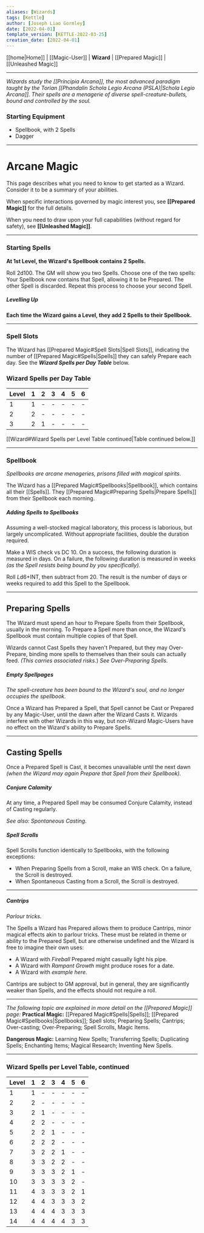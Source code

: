 ```yaml
---
aliases: [Wizards]
tags: [Kettle]
author: [Joseph Liao Gormley]
date: [2022-04-01]
template_version: [KETTLE-2022-03-25]
creation_date: [2022-04-01]
---
```

[[home|Home]] | [[Magic-User]] | **Wizard** | [[Prepared Magic]] | [[Unleashed Magic]]
___
*Wizards study the [[Principia Arcana]], the most advanced paradigm taught by the Torian [[Phandalin Schola Legio Arcana (PSLA)|Schola Legio Arcana]]. Their spells are a menagerie of diverse spell-creature-bullets, bound and controlled by the soul.*

### Starting Equipment
- Spellbook, with 2 Spells
- Dagger
___
# Arcane Magic
This page describes what you need to know to get started as a Wizard. Consider it to be a summary of your abilities.

When specific interactions governed by magic interest you, see **[[Prepared Magic]]** for the full details.

When you need to draw upon your full capabilities (without regard for safety), see **[[Unleashed Magic]]**.

___
### Starting Spells
**At 1st Level, the Wizard's Spellbook contains 2 Spells.**

Roll 2d100. The GM will show you two Spells. Choose one of the two spells: Your Spellbook now contains that Spell, allowing it to be Prepared. The other Spell is discarded. Repeat this process to choose your second Spell.

##### Levelling Up
**Each time the Wizard gains a Level, they add 2 Spells to their Spellbook.**
___
### Spell Slots
<!-- *How many spell-creatures can you feed with your soul-energy?*-->
The Wizard has [[Prepared Magic#Spell Slots|Spell Slots]], indicating the number of [[Prepared Magic#Spells|Spells]] they can safely Prepare each day. See the ***Wizard Spells per Day Table*** below.

### Wizard Spells per Day Table

| Level | 1   | 2   | 3   | 4   | 5   | 6   |
| ----- | --- | --- | --- | --- | --- | --- |
| 1     | 1   | -   | -   | -   | -   | -   |
| 2     | 2   | -   | -   | -   | -   | -   |
| 3     | 2   | 1   | -   | -   | -   | -   |

[[Wizard#Wizard Spells per Level Table continued|Table continued below.]]

___
### Spellbook
*Spellbooks are arcane menageries, prisons filled with magical spirits.*

The Wizard has a [[Prepared Magic#Spellbooks|Spellbook]], which contains all their [[Spells]]. They [[Prepared Magic#Preparing Spells|Prepare Spells]] from their Spellbook each morning.

##### Adding Spells to Spellbooks
Assuming a well-stocked magical laboratory, this process is laborious, but largely uncomplicated. Without appropriate facilities, double the duration required.

Make a WIS check vs DC 10. On a success, the following duration is measured in days. On a failure, the following duration is measured in weeks *(as the Spell resists being bound by you specifically).*

Roll $L$d6+INT, then subtract from 20. The result is the number of days or weeks required to add this Spell to the Spellbook. 

___
## Preparing Spells
The Wizard must spend an hour to Prepare Spells from their Spellbook, usually in the morning. To Prepare a Spell more than once, the Wizard's Spellbook must contain multiple copies of that Spell. 

Wizards cannot Cast Spells they haven't Prepared, but they may Over-Prepare, binding more spells to themselves than their souls can actually feed. *(This carries associated risks.*) *See Over-Preparing Spells.*

##### Empty Spellpages
*The spell-creature has been bound to the Wizard's soul, and no longer occupies the spellbook.*

Once a Wizard has Prepared a Spell, that Spell cannot be Cast or Prepared by any Magic-User, until the dawn after the Wizard Casts it. Wizards interfere with other Wizards in this way, but non-Wizard Magic-Users have no effect on the Wizard's ability to Prepare Spells.

___
## Casting Spells
Once a Prepared Spell is Cast, it becomes unavailable until the next dawn *(when the Wizard may again Prepare that Spell from their Spellbook).*

##### Conjure Calamity
At any time, a Prepared Spell may be consumed Conjure Calamity, instead of Casting regularly.

*See also: Spontaneous Casting.*

##### Spell Scrolls
<!--~~Spell Scrolls are akin to individual entries in the Wizard's Spellbook, but are less durable.~~-->Spell Scrolls function identically to Spellbooks, with the following exceptions:
- When Preparing Spells from a Scroll, make an WIS check. On a failure, the Scroll is destroyed.
- When Spontaneous Casting from a Scroll, the Scroll is destroyed.

___
##### Cantrips
*Parlour tricks.* 

<!--The Wizard may benefit from minor magical effects related to the spells they have prepared, without actually expelling the spell *(i.e. casually lighting a pipe while Fireball is prepared).*-->

The Spells a Wizard has Prepared allows them to produce Cantrips, minor magical effects akin to parlour tricks. These must be related in theme or ability to the Prepared Spell, but are otherwise undefined and the Wizard is free to imagine their own uses:
- A Wizard with *Fireball* Prepared might casually light his pipe. 
- A Wizard with *Rampant Growth* might produce roses for a date.
- A Wizard with *example here.*

Cantrips are subject to GM approval, but in general, they are significantly weaker than Spells, and the effects should not require a roll.
<!--%*, indicating how many spell-creatures they can safely feed soul-energy. %Start with 2 rolled, then choose 1 at first level.*-->
<!--*temporarily binding the spell-creatures to their brains.*-->
<!-- - % Multiple copies of a spell are required for the wizard to prepare a spell more than once. *(If your spellbook only contains one Light spell-creature, you cannot cast it twice.)*-->

___
*The following topic are explained in more detail on the [[Prepared Magic]] page:*
**Practical Magic:** [[Prepared Magic#Spells|Spells]]; [[Prepared Magic#Spellbooks|Spellbooks]]; Spell slots; Preparing Spells; Cantrips; Over-casting; Over-Preparing; Spell Scrolls, Magic Items.

**Dangerous Magic:** Learning New Spells; Transferring Spells; Duplicating Spells; Enchanting Items; Magical Research; Inventing New Spells.
___
### Wizard Spells per Level Table, continued

| Level | 1   | 2   | 3   | 4   | 5   | 6   |
| ----- | --- | --- | --- | --- | --- | --- |
| 1     | 1   | -   | -   | -   | -   | -   |
| 2     | 2   | -   | -   | -   | -   | -   |
| 3     | 2   | 1   | -   | -   | -   | -   |
| 4     | 2   | 2   | -   | -   | -   | -   |
| 5     | 2   | 2   | 1   | -   | -   | -   |
| 6     | 2   | 2   | 2   | -   | -   | -   |
| 7     | 3   | 2   | 2   | 1   | -   | -   |
| 8     | 3   | 3   | 2   | 2   | -   | -   |
| 9     | 3   | 3   | 3   | 2   | 1   | -   |
| 10    | 3   | 3   | 3   | 3   | 2   | -   |
| 11    | 4   | 3   | 3   | 3   | 2   | 1   |
| 12    | 4   | 4   | 3   | 3   | 3   | 2   |
| 13    | 4   | 4   | 4   | 3   | 3   | 3   |
| 14    | 4   | 4   | 4   | 4   | 3   | 3   |

